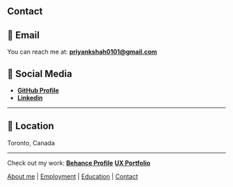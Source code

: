 
## Contact

## 📧 Email  
You can reach me at: **priyankshah0101@gmail.com**  

## 🔗 Social Media  
- **[GitHub Profile](https://github.com/Priyankshah01)**
- **[Linkedin](https://linkedin.com/in/shah-priyank/)**

---

## 📍 Location  
Toronto, Canada  

---

Check out my work:        **[Behance Profile](https://www.behance.net/priyankshah0101)**
                  **[UX Portfolio](https://priyankshah0101.wixstudio.com/portfolio)**


[About me](index) | 
[Employment](employment) | 
[Education](education) | 
[Contact](contact)
